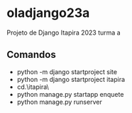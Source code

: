 # oladjango23a
Projeto de Django Itapira 2023 turma a

## Comandos
- python -m django startproject site
- python -m django startproject itapira
- cd.\itapira\
- python manage.py startapp enquete
- python manage.py runserver